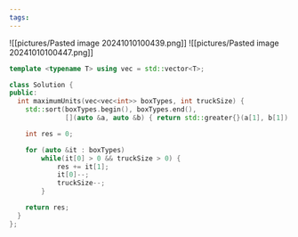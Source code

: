 ```yaml
---
tags:
---
```

![[pictures/Pasted image 20241010100439.png]]
![[pictures/Pasted image 20241010100447.png]]

```c++
template <typename T> using vec = std::vector<T>;

class Solution {
public:
  int maximumUnits(vec<vec<int>> boxTypes, int truckSize) {
    std::sort(boxTypes.begin(), boxTypes.end(),
              [](auto &a, auto &b) { return std::greater{}(a[1], b[1]); });

    int res = 0;

	for (auto &it : boxTypes)
		while(it[0] > 0 && truckSize > 0) {
			res += it[1];
			it[0]--;
			truckSize--;
		}

    return res;
  }
};
```
